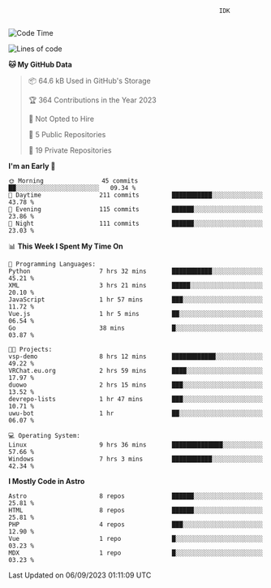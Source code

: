 ```text
                                                          IDK
                                       
```

<!--START_SECTION:waka-->
![Code Time](http://img.shields.io/badge/Code%20Time-32%20hrs%2034%20mins-blue)

![Lines of code](https://img.shields.io/badge/From%20Hello%20World%20I%27ve%20Written-104.6%20thousand%20lines%20of%20code-blue)

**🐱 My GitHub Data** 

> 📦 64.6 kB Used in GitHub's Storage 
 > 
> 🏆 364 Contributions in the Year 2023
 > 
> 🚫 Not Opted to Hire
 > 
> 📜 5 Public Repositories 
 > 
> 🔑 19 Private Repositories 
 > 
**I'm an Early 🐤** 

```text
🌞 Morning                45 commits          ██░░░░░░░░░░░░░░░░░░░░░░░   09.34 % 
🌆 Daytime                211 commits         ███████████░░░░░░░░░░░░░░   43.78 % 
🌃 Evening                115 commits         ██████░░░░░░░░░░░░░░░░░░░   23.86 % 
🌙 Night                  111 commits         ██████░░░░░░░░░░░░░░░░░░░   23.03 % 
```


📊 **This Week I Spent My Time On** 

```text
💬 Programming Languages: 
Python                   7 hrs 32 mins       ███████████░░░░░░░░░░░░░░   45.21 % 
XML                      3 hrs 21 mins       █████░░░░░░░░░░░░░░░░░░░░   20.10 % 
JavaScript               1 hr 57 mins        ███░░░░░░░░░░░░░░░░░░░░░░   11.72 % 
Vue.js                   1 hr 5 mins         ██░░░░░░░░░░░░░░░░░░░░░░░   06.54 % 
Go                       38 mins             █░░░░░░░░░░░░░░░░░░░░░░░░   03.87 % 

🐱‍💻 Projects: 
vsp-demo                 8 hrs 12 mins       ████████████░░░░░░░░░░░░░   49.22 % 
VRChat.eu.org            2 hrs 59 mins       ████░░░░░░░░░░░░░░░░░░░░░   17.97 % 
duowo                    2 hrs 15 mins       ███░░░░░░░░░░░░░░░░░░░░░░   13.52 % 
devrepo-lists            1 hr 47 mins        ███░░░░░░░░░░░░░░░░░░░░░░   10.71 % 
uwu-bot                  1 hr                ██░░░░░░░░░░░░░░░░░░░░░░░   06.07 % 

💻 Operating System: 
Linux                    9 hrs 36 mins       ██████████████░░░░░░░░░░░   57.66 % 
Windows                  7 hrs 3 mins        ███████████░░░░░░░░░░░░░░   42.34 % 
```

**I Mostly Code in Astro** 

```text
Astro                    8 repos             ██████░░░░░░░░░░░░░░░░░░░   25.81 % 
HTML                     8 repos             ██████░░░░░░░░░░░░░░░░░░░   25.81 % 
PHP                      4 repos             ███░░░░░░░░░░░░░░░░░░░░░░   12.90 % 
Vue                      1 repo              █░░░░░░░░░░░░░░░░░░░░░░░░   03.23 % 
MDX                      1 repo              █░░░░░░░░░░░░░░░░░░░░░░░░   03.23 % 
```




 Last Updated on 06/09/2023 01:11:09 UTC
<!--END_SECTION:waka-->

